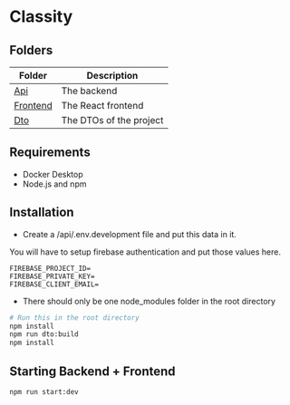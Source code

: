 # Classity

## Folders

| Folder                | Description             |
| --------------------- | ----------------------- |
| [Api](/api)           | The backend             |
| [Frontend](/frontend) | The React frontend      |
| [Dto](/dto)           | The DTOs of the project |

## Requirements

- Docker Desktop
- Node.js and npm

## Installation

- Create a /api/.env.development file and put this data in it.

You will have to setup firebase authentication and put those values here.

```
FIREBASE_PROJECT_ID=
FIREBASE_PRIVATE_KEY=
FIREBASE_CLIENT_EMAIL=
```

- There should only be one node_modules folder in the root directory

```bash
# Run this in the root directory
npm install
npm run dto:build
npm install
```

## Starting Backend + Frontend

```
npm run start:dev
```
